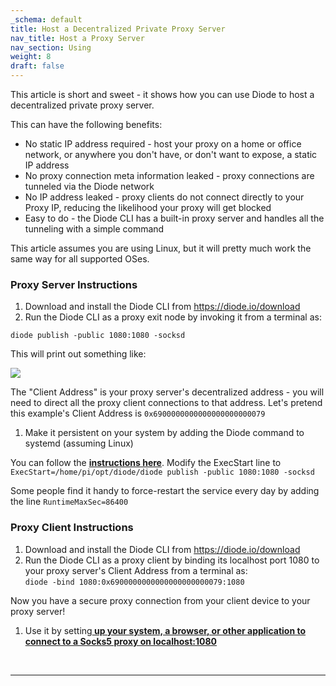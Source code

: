 ```yaml
---
_schema: default
title: Host a Decentralized Private Proxy Server
nav_title: Host a Proxy Server
nav_section: Using
weight: 8
draft: false
---
```

This article is short and sweet - it shows how you can use Diode to host a decentralized private proxy server.

This can have the following benefits:

* No static IP address required - host your proxy on a home or office network, or anywhere you don't have, or don't want to expose, a static IP address
* No proxy connection meta information leaked - proxy connections are tunneled via the Diode network
* No IP address leaked - proxy clients do not connect directly to your Proxy IP, reducing the likelihood your proxy will get blocked
* Easy to do - the Diode CLI has a built-in proxy server and handles all the tunneling with a simple command

This article assumes you are using Linux, but it will pretty much work the same way for all supported OSes.

### **Proxy Server Instructions**

1. Download and install the Diode CLI from https://diode.io/download
2. Run the Diode CLI as a proxy exit node by invoking it from a terminal as:

`diode publish -public 1080:1080 -socksd`

This will print out something like:

![](https://files.helpdocs.io/qwk5dmv7m8/articles/uvmsbqnlqi/1692840199292/image.png)

The "Client Address" is your proxy server's decentralized address - you will need to direct all the proxy client connections to that address. Let's pretend this example's Client Address is `0x6900000000000000000000079`

1. Make it persistent on your system by adding the Diode command to systemd (assuming Linux)

You can follow the <a href="https://cli.docs.diode.io/raspberry-pi/start-diode-on-boot/" target="_blank" rel="noopener"><strong>instructions here</strong></a>. Modify the ExecStart line to `ExecStart=/home/pi/opt/diode/diode publish -public 1080:1080 -socksd`

Some people find it handy to force-restart the service every day by adding the line `RuntimeMaxSec=86400`

### **Proxy Client Instructions**

1. Download and install the Diode CLI from https://diode.io/download
2. Run the Diode CLI as a proxy client by binding its localhost port 1080 to your proxy server's Client Address from a terminal as:<br>`diode -bind 1080:0x6900000000000000000000079:1080`

Now you have a secure proxy connection from your client device to your proxy server!

1. Use it by setting<a href="https://cli.docs.diode.io/docs/using/access-web3-0-content-run-a-local-gateway/" target="_blank" rel="noopener"><strong> up your system, a browser, or other application to connect to a Socks5 proxy on localhost:1080</strong></a>

   &nbsp;

---